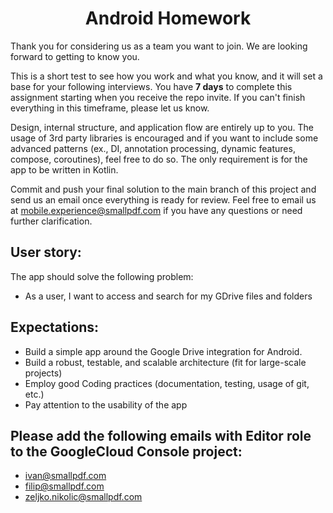 <h1 align="center">
    Android Homework
</h1>

Thank you for considering us as a team you want to join. We are looking forward to getting to know you.

This is a short test to see how you work and what you know, and it will set a base for your following interviews. You have **7 days** to complete this assignment starting when you receive the repo invite. If you can't finish everything in this timeframe, please let us know.

Design, internal structure, and application flow are entirely up to you. The usage of 3rd party libraries is encouraged and if you want to include some advanced patterns (ex., DI, annotation processing, dynamic features, compose, coroutines), feel free to do so. The only requirement is for the app to be written in Kotlin.

Commit and push your final solution to the main branch of this project and send us an email once everything is ready for review. Feel free to email us at mobile.experience@smallpdf.com if you have any questions or need further clarification.

## **User story:**

The app should solve the following problem:

- As a user, I want to access and search for my GDrive files and folders

## Expectations:
- Build a simple app around the Google Drive integration for Android.
- Build a robust, testable, and scalable architecture (fit for large-scale projects)
- Employ good Coding practices (documentation, testing, usage of git, etc.)
- Pay attention to the usability of the app

## Please add the following emails with Editor role to the GoogleCloud Console project:
- ivan@smallpdf.com
- filip@smallpdf.com
- zeljko.nikolic@smallpdf.com
